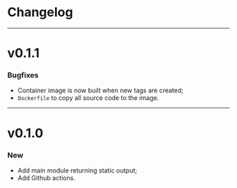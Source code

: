 # Changelog

---

# v0.1.1

### Bugfixes

- Container image is now built when new tags are created;
- `Dockerfile` to copy all source code to the image.

---

# v0.1.0

### New

- Add main module returning static output;
- Add Github actions.
